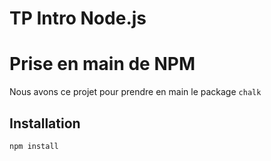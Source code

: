 # TP Intro Node.js

# Prise en main de NPM

Nous avons ce projet pour prendre en main le package `chalk`

## Installation

```bash
npm install
```
